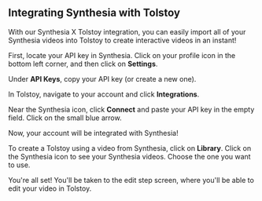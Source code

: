 ## Integrating Synthesia with Tolstoy

With our Synthesia X Tolstoy integration, you can easily import all of your Synthesia videos into Tolstoy to create interactive videos in an instant!

First, locate your API key in Synthesia. Click on your profile icon in the bottom left corner, and then click on **Settings**.

Under **API Keys**, copy your API key (or create a new one).

In Tolstoy, navigate to your account and click **Integrations**.

Near the Synthesia icon, click **Connect** and paste your API key in the empty field. Click on the small blue arrow.

Now, your account will be integrated with Synthesia!

To create a Tolstoy using a video from Synthesia, click on **Library**. Click on the Synthesia icon to see your Synthesia videos. Choose the one you want to use.

You're all set! You'll be taken to the edit step screen, where you'll be able to edit your video in Tolstoy.
